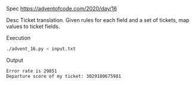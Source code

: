 Spec https://adventofcode.com/2020/day/16

Desc Ticket translation. Given rules for each field and a set of tickets, map values to ticket fields.

Execution

```bash
./advent_16.py < input.txt
```

Output

```
Error rate is 29851
Departure score of my ticket: 3029180675981
```


